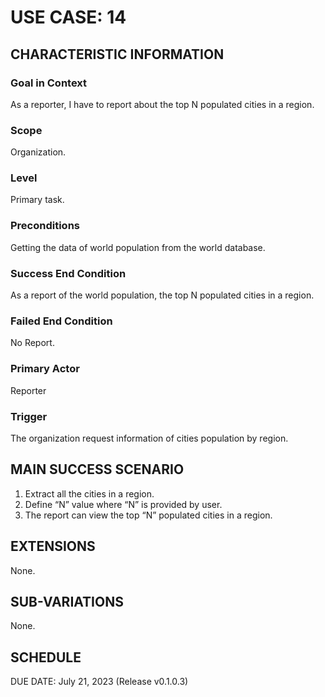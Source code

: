 # USE CASE: 14

## CHARACTERISTIC INFORMATION

### Goal in Context

As a reporter, I have to report about the top N populated cities in a region.

### Scope

Organization.

### Level

Primary task.

### Preconditions

Getting the data of world population from the world database.

### Success End Condition

As a report of the world population, the top N populated cities in a region.

### Failed End Condition

No Report.

### Primary Actor

Reporter

### Trigger

The organization request information of cities population by region.

## MAIN SUCCESS SCENARIO

1. Extract all the cities in a region.
2. Define “N” value where “N” is provided by user.
3. The report can view the top “N” populated cities in a region.

## EXTENSIONS

None.

## SUB-VARIATIONS

None.

## SCHEDULE

DUE DATE: July 21, 2023 (Release v0.1.0.3)